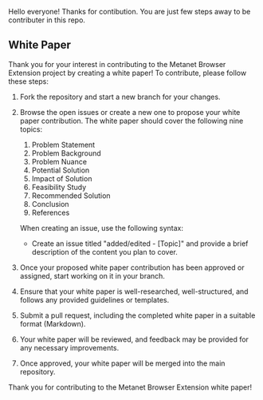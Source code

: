Hello everyone! Thanks for contibution.
You are just few steps away to be contributer in this repo.

## White Paper

Thank you for your interest in contributing to the Metanet Browser Extension project by creating a white paper! To contribute, please follow these steps:

1. Fork the repository and start a new branch for your changes.

2. Browse the open issues or create a new one to propose your white paper contribution. The white paper should cover the following nine topics:

   1. Problem Statement
   2. Problem Background
   3. Problem Nuance
   4. Potential Solution
   5. Impact of Solution
   6. Feasibility Study
   7. Recommended Solution
   8. Conclusion
   9. References

   When creating an issue, use the following syntax:
   - Create an issue titled "added/edited - [Topic]" and provide a brief description of the content you plan to cover.

3. Once your proposed white paper contribution has been approved or assigned, start working on it  in your branch.

4. Ensure that your white paper is well-researched, well-structured, and follows any provided guidelines or templates.

5. Submit a pull request, including the completed white paper in a suitable format (Markdown).

6. Your white paper will be reviewed, and feedback may be provided for any necessary improvements.

7. Once approved, your white paper will be merged into the main repository.

Thank you for contributing to the Metanet Browser Extension white paper!

